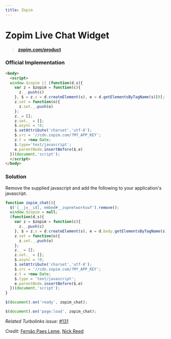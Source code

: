 ```yaml
---
title: Zopim
---
```


# Zopim Live Chat Widget

> **[zopim.com/product](https://www.zopim.com/product)**

### Official Implementation

```html
<body>
  <script>
  window.$zopim || (function(d,s){
    var z = $zopim = function(c){
      z._.push(c)
    }, $ = z.s = d.createElement(s), e = d.getElementsByTagName(s)[0];
    z.set = function(o){
      z.set._.push(o)
    };
    z._= [];
    z.set._ = [];
    $.async = !0;
    $.setAttribute('charset','utf-8');
    $.src = '//cdn.zopim.com/?MY_APP_KEY';
    z.t = +new Date;
    $.type='text/javascript';
    e.parentNode.insertBefore($,e)
  })(document,'script');
  </script>
</body>
```

### Solution

Remove the supplied javascript and add the following to your application's javascript.

```javascript
function zopim_chat(){
  $('[__jx__id], embed#__zopnetworkswf').remove();
  window.$zopim = null;
  (function(d,s){
    var z = $zopim = function(c){
      z._.push(c)
    }, $ = z.s = d.createElement(s), e = d.body.getElementsByTagName(s)[0];
    z.set = function(o){
      z.set._.push(o)
    };
    z._ = [];
    z.set._ = [];
    $.async = !0;
    $.setAttribute('charset','utf-8');
    $.src = '//cdn.zopim.com/?MY_APP_KEY';
    z.t = +new Date;
    $.type = 'text/javascript';
    e.parentNode.insertBefore($,e)
  })(document,'script');
}

$(document).on('ready', zopim_chat);

$(document).on('page:load', zopim_chat);
```

*Related Turbolinks issue:* [#131](https://github.com/rails/turbolinks/issues/131)

*Credit:* [Fernão Paes Leme](https://github.com/fpleme), [Nick Reed](https://github.com/reednj77)